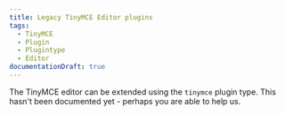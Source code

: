 ```yaml
---
title: Legacy TinyMCE Editor plugins
tags:
  - TinyMCE
  - Plugin
  - Plugintype
  - Editor
documentationDraft: true
---
```


The TinyMCE editor can be extended using the `tinymce` plugin type. This hasn't been documented yet - perhaps you are able to help us.

